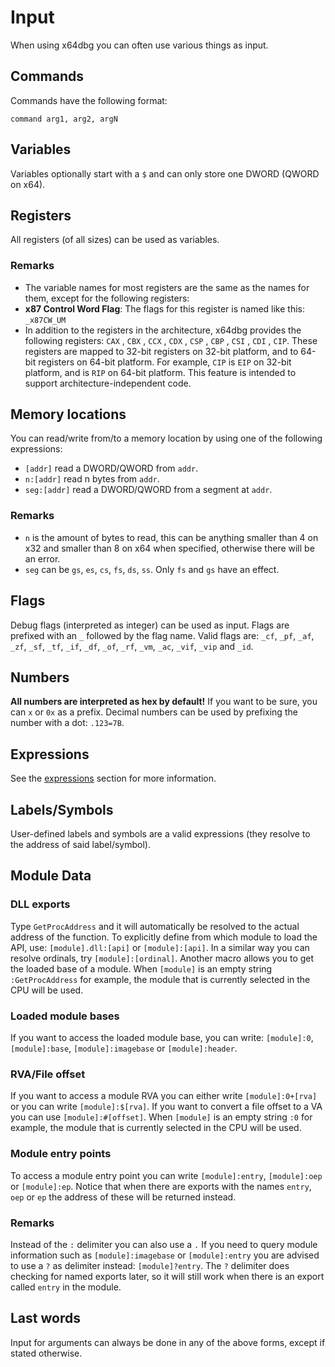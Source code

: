 # Input

When using x64dbg you can often use various things as input.

## Commands

Commands have the following format:

```
command arg1, arg2, argN
```

## Variables

Variables optionally start with a `$` and can only store one DWORD (QWORD on x64).

## Registers

All registers (of all sizes) can be used as variables.

### Remarks

- The variable names for most registers are the same as the names for them, except for the following registers: 
 - **x87 Control Word Flag**: The flags for this register is named like this: `_x87CW_UM`
- In addition to the registers in the architecture, x64dbg provides the following registers: `CAX` , `CBX` , `CCX` , `CDX` , `CSP` , `CBP` , `CSI` , `CDI` , `CIP`. These registers are mapped to 32-bit registers on 32-bit platform, and to 64-bit registers on 64-bit platform. For example, `CIP` is `EIP` on 32-bit platform, and is `RIP` on 64-bit platform. This feature is intended to support architecture-independent code.

## Memory locations

You can read/write from/to a memory location by using one of the following expressions:
- `[addr]` read a DWORD/QWORD from `addr`.
- `n:[addr]` read n bytes from `addr`.
- `seg:[addr]` read a DWORD/QWORD from a segment at `addr`.

### Remarks

- `n` is the amount of bytes to read, this can be anything smaller than 4 on x32 and smaller than 8 on x64 when specified, otherwise there will be an error.
- `seg` can be `gs`, `es`, `cs`, `fs`, `ds`, `ss`. Only `fs` and `gs` have an effect.

## Flags

Debug flags (interpreted as integer) can be used as input. Flags are prefixed with an `_` followed by the flag name. Valid flags are: `_cf`, `_pf`, `_af`, `_zf`, `_sf`, `_tf`, `_if`, `_df`, `_of`, `_rf`, `_vm`, `_ac`, `_vif`, `_vip` and `_id`.

## Numbers

**All numbers are interpreted as hex by default!** If you want to be sure, you can `x` or `0x` as a prefix. Decimal numbers can be used by prefixing the number with a dot: `.123=7B`.

## Expressions

See the [expressions](Expressions.rst) section for more information.

## Labels/Symbols

User-defined labels and symbols are a valid expressions (they resolve to the address of said label/symbol).

## Module Data

### DLL exports

Type `GetProcAddress` and it will automatically be resolved to the actual address of the function. To explicitly define from which module to load the API, use: `[module].dll:[api]` or `[module]:[api]`. In a similar way you can resolve ordinals, try `[module]:[ordinal]`. Another macro allows you to get the loaded base of a module. When `[module]` is an empty string `:GetProcAddress` for example, the module that is currently selected in the CPU will be used.

### Loaded module bases

If you want to access the loaded module base, you can write: `[module]:0`, `[module]:base`, `[module]:imagebase` or `[module]:header`.

### RVA/File offset

If you want to access a module RVA you can either write `[module]:0+[rva]` or you can write `[module]:$[rva]`. If you want to convert a file offset to a VA you can use `[module]:#[offset]`. When `[module]` is an empty string `:0` for example, the module that is currently selected in the CPU will be used. 

### Module entry points

To access a module entry point you can write `[module]:entry`, `[module]:oep` or `[module]:ep`. Notice that when there are exports with the names `entry`, `oep` or `ep` the address of these will be returned instead.

### Remarks

Instead of the `:` delimiter you can also use a `.` If you need to query module information such as `[module]:imagebase` or `[module]:entry` you are advised to use a `?` as delimiter instead: `[module]?entry`. The `?` delimiter does checking for named exports later, so it will still work when there is an export called `entry` in the module.

## Last words

Input for arguments can always be done in any of the above forms, except if stated otherwise.
